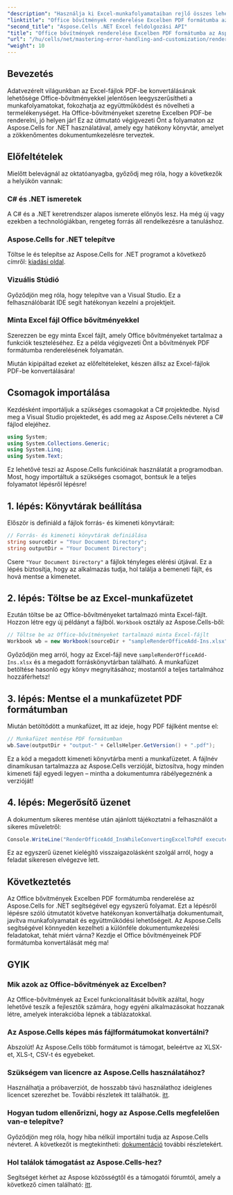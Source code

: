 ```yaml
---
"description": "Használja ki Excel-munkafolyamataiban rejlő összes lehetőséget azáltal, hogy megtanulja, hogyan konvertálhatja zökkenőmentesen az Office-bővítményeket tartalmazó Excel-fájlokat PDF formátumba az Aspose.Cells for .NET segítségével. Ez az átfogó útmutató lépésről lépésre bemutatja a folyamatot."
"linktitle": "Office bővítmények renderelése Excelben PDF formátumba az Aspose.Cells segítségével"
"second_title": "Aspose.Cells .NET Excel feldolgozási API"
"title": "Office bővítmények renderelése Excelben PDF formátumba az Aspose.Cells segítségével"
"url": "/hu/cells/net/mastering-error-handling-and-customization/render-office-add-ins-in-excel-to-pdf-format/"
"weight": 10
---
```


## Bevezetés

Adatvezérelt világunkban az Excel-fájlok PDF-be konvertálásának lehetősége Office-bővítményekkel jelentősen leegyszerűsítheti a munkafolyamatokat, fokozhatja az együttműködést és növelheti a termelékenységet. Ha Office-bővítményeket szeretne Excelben PDF-be renderelni, jó helyen jár! Ez az útmutató végigvezeti Önt a folyamaton az Aspose.Cells for .NET használatával, amely egy hatékony könyvtár, amelyet a zökkenőmentes dokumentumkezelésre terveztek.

## Előfeltételek

Mielőtt belevágnál az oktatóanyagba, győződj meg róla, hogy a következők a helyükön vannak:

### C# és .NET ismeretek
A C# és a .NET keretrendszer alapos ismerete előnyös lesz. Ha még új vagy ezekben a technológiákban, rengeteg forrás áll rendelkezésre a tanuláshoz.

### Aspose.Cells for .NET telepítve
Töltse le és telepítse az Aspose.Cells for .NET programot a következő címről: [kiadási oldal](https://releases.aspose.com/cells/net/).

### Vizuális Stúdió
Győződjön meg róla, hogy telepítve van a Visual Studio. Ez a felhasználóbarát IDE segít hatékonyan kezelni a projektjeit.

### Minta Excel fájl Office bővítményekkel
Szerezzen be egy minta Excel fájlt, amely Office bővítményeket tartalmaz a funkciók teszteléséhez. Ez a példa végigvezeti Önt a bővítmények PDF formátumba renderelésének folyamatán.

Miután kipipáltad ezeket az előfeltételeket, készen állsz az Excel-fájlok PDF-be konvertálására!

## Csomagok importálása
Kezdésként importáljuk a szükséges csomagokat a C# projektedbe. Nyisd meg a Visual Studio projektedet, és add meg az Aspose.Cells névteret a C# fájlod elejéhez.

```csharp
using System;
using System.Collections.Generic;
using System.Linq;
using System.Text;
```
Ez lehetővé teszi az Aspose.Cells funkcióinak használatát a programodban. Most, hogy importáltuk a szükséges csomagot, bontsuk le a teljes folyamatot lépésről lépésre!

## 1. lépés: Könyvtárak beállítása

Először is definiáld a fájlok forrás- és kimeneti könyvtárait:

```csharp
// Forrás- és kimeneti könyvtárak definiálása
string sourceDir = "Your Document Directory";
string outputDir = "Your Document Directory";
```

Csere `"Your Document Directory"` a fájlok tényleges elérési útjával. Ez a lépés biztosítja, hogy az alkalmazás tudja, hol találja a bemeneti fájlt, és hová mentse a kimenetet.

## 2. lépés: Töltse be az Excel-munkafüzetet

Ezután töltse be az Office-bővítményeket tartalmazó minta Excel-fájlt. Hozzon létre egy új példányt a fájlból. `Workbook` osztály az Aspose.Cells-ből:

```csharp
// Töltse be az Office-bővítményeket tartalmazó minta Excel-fájlt
Workbook wb = new Workbook(sourceDir + "sampleRenderOfficeAdd-Ins.xlsx");
```

Győződjön meg arról, hogy az Excel-fájl neve `sampleRenderOfficeAdd-Ins.xlsx` és a megadott forráskönyvtárban található. A munkafüzet betöltése hasonló egy könyv megnyitásához; mostantól a teljes tartalmához hozzáférhetsz!

## 3. lépés: Mentse el a munkafüzetet PDF formátumban

Miután betöltődött a munkafüzet, itt az ideje, hogy PDF fájlként mentse el:

```csharp
// Munkafüzet mentése PDF formátumban
wb.Save(outputDir + "output-" + CellsHelper.GetVersion() + ".pdf");
```

Ez a kód a megadott kimeneti könyvtárba menti a munkafüzetet. A fájlnév dinamikusan tartalmazza az Aspose.Cells verzióját, biztosítva, hogy minden kimeneti fájl egyedi legyen – mintha a dokumentumra rábélyegeznénk a verzióját!

## 4. lépés: Megerősítő üzenet

A dokumentum sikeres mentése után ajánlott tájékoztatni a felhasználót a sikeres műveletről:

```csharp
Console.WriteLine("RenderOfficeAdd_InsWhileConvertingExcelToPdf executed successfully.");
```

Ez az egyszerű üzenet kielégítő visszaigazolásként szolgál arról, hogy a feladat sikeresen elvégezve lett.

## Következtetés

Az Office bővítmények Excelben PDF formátumba renderelése az Aspose.Cells for .NET segítségével egy egyszerű folyamat. Ezt a lépésről lépésre szóló útmutatót követve hatékonyan konvertálhatja dokumentumait, javítva munkafolyamatait és együttműködési lehetőségeit. Az Aspose.Cells segítségével könnyedén kezelheti a különféle dokumentumkezelési feladatokat, tehát miért várna? Kezdje el Office bővítményeinek PDF formátumba konvertálását még ma!

## GYIK

### Mik azok az Office-bővítmények az Excelben?
Az Office-bővítmények az Excel funkcionalitását bővítik azáltal, hogy lehetővé teszik a fejlesztők számára, hogy egyéni alkalmazásokat hozzanak létre, amelyek interakcióba lépnek a táblázatokkal.

### Az Aspose.Cells képes más fájlformátumokat konvertálni?
Abszolút! Az Aspose.Cells több formátumot is támogat, beleértve az XLSX-et, XLS-t, CSV-t és egyebeket.

### Szükségem van licencre az Aspose.Cells használatához?
Használhatja a próbaverziót, de hosszabb távú használathoz ideiglenes licencet szerezhet be. További részletek itt találhatók. [itt](https://purchase.aspose.com/temporary-license/).

### Hogyan tudom ellenőrizni, hogy az Aspose.Cells megfelelően van-e telepítve?
Győződjön meg róla, hogy hiba nélkül importálni tudja az Aspose.Cells névteret. A következőt is megtekintheti: [dokumentáció](https://reference.aspose.com/cells/net/) további részletekért.

### Hol találok támogatást az Aspose.Cells-hez?
Segítséget kérhet az Aspose közösségtől és a támogatói fórumtól, amely a következő címen található: [itt](https://forum.aspose.com/c/cells/9).